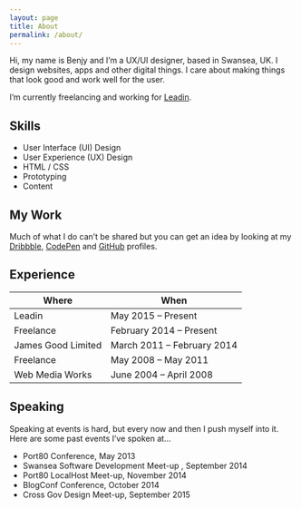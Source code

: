 ```yaml
---
layout: page
title: About
permalink: /about/
---
```


Hi, my name is Benjy and I’m a UX/UI designer, based in Swansea, UK. I design websites, apps and other digital things. I care about making things that look good and work well for the user.

I’m currently freelancing and working for [Leadin](http://leadin.co.uk/).

## Skills

- User Interface (UI) Design
- User Experience (UX) Design
- HTML / CSS
- Prototyping
- Content

## My Work

Much of what I do can’t be shared but you can get an idea by looking at my [Dribbble](https://dribbble.com/benjystanton), [CodePen](http://codepen.io/benjystanton/) and [GitHub](https://github.com/benjystanton/) profiles.

## Experience

Where | When
------------- | -----------
Leadin | May 2015 – Present
Freelance | February 2014 – Present
James Good Limited | March 2011 – February 2014
Freelance | May 2008 – May 2011
Web Media Works | June 2004 – April 2008

## Speaking

Speaking at events is hard, but every now and then I push myself into it. Here are some past events I’ve spoken at…

- Port80 Conference, May 2013
- Swansea Software Development Meet-up , September 2014
- Port80 LocalHost Meet-up, November 2014
- BlogConf Conference, October 2014
- Cross Gov Design Meet-up, September 2015